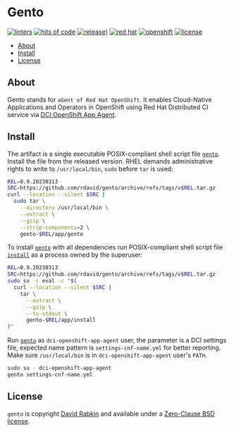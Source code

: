 # Gento

[![linters](https://github.com/rdavid/gento/actions/workflows/lint.yml/badge.svg)](https://github.com/rdavid/gento/actions/workflows/lint.yml)
[![hits of code](https://hitsofcode.com/github/rdavid/gento?branch=master&label=hits%20of%20code)](https://hitsofcode.com/view/github/rdavid/gento?branch=master)
[![release)](https://img.shields.io/github/v/release/rdavid/gento?color=blue&label=%20&logo=semver&logoColor=white&style=flat)](https://github.com/rdavid/gento/releases)
[![red hat](https://img.shields.io/badge/red%20hat---?color=gray&logo=redhat&logoColor=red&style=flat)](https://www.redhat.com)
[![openshift](https://img.shields.io/badge/openshift---?color=gray&logo=redhatopenshift&logoColor=red&style=flat)](https://www.redhat.com/en/technologies/cloud-computing/openshift)
[![license](https://img.shields.io/github/license/rdavid/gento?color=blue&labelColor=gray&logo=freebsd&logoColor=lightgray&style=flat)](https://github.com/rdavid/gento/blob/master/LICENSE)

* [About](#about)
* [Install](#install)
* [License](#license)

## About

Gento stands for `aGent of Red Hat OpenShift`. It enables Cloud-Native
Applications and Operators in OpenShift using Red Hat Distributed CI service
via
[DCI OpenShift App Agent](https://github.com/redhat-cip/dci-openshift-app-agent).

## Install

The artifact is a single executable POSIX-compliant shell script file
[`gento`](https://github.com/rdavid/gento/blob/master/app/gento). Install the
file from the released version. RHEL demands administrative rights to write to
`/usr/local/bin`, `sudo` before `tar` is used:

```sh
REL=0.9.20230313
SRC=https://github.com/rdavid/gento/archive/refs/tags/v$REL.tar.gz
curl --location --silent $SRC |
  sudo tar \
    --directory /usr/local/bin \
    --extract \
    --gzip \
    --strip-components=2 \
    gento-$REL/app/gento
```

To install [`gento`](https://github.com/rdavid/gento/blob/master/app/gento)
with all dependencies run POSIX-compliant shell script file
[`install`](https://github.com/rdavid/gento/blob/master/app/install) as a
process owned by the superuser:

```sh
REL=0.9.20230313
SRC=https://github.com/rdavid/gento/archive/refs/tags/v$REL.tar.gz
sudo su -c eval -c "$(
  curl --location --silent $SRC |
    tar \
      --extract \
      --gzip \
      --to-stdout \
      gento-$REL/app/install
)"
```

Run [`gento`](https://github.com/rdavid/gento/blob/master/app/gento) as
`dci-openshift-app-agent` user, the parameter is a DCI settings file, expected
name pattern is `settings-cnf-name.yml` for better reporting. Make sure
`/usr/local/bin` is in `dci-openshift-app-agent` user's `PATH`.

```sh
sudo su - dci-openshift-app-agent
gento settings-cnf-name.yml
```

## License

`gento` is copyright [David Rabkin](http://cv.rabkin.co.il) and available
under a
[Zero-Clause BSD license](https://github.com/rdavid/gento/blob/master/LICENSE).
